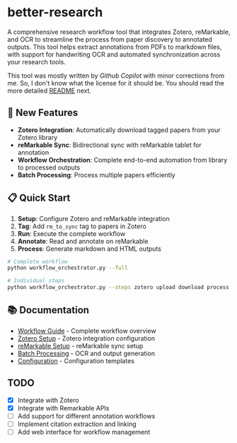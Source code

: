 # better-research

A comprehensive research workflow tool that integrates Zotero, reMarkable, and OCR to streamline the process from paper discovery to annotated outputs. This tool helps extract annotations from PDFs to markdown files, with support for handwriting OCR and automated synchronization across your research tools.

This tool was mostly written by *Github Copilot* with minor corrections from me. So, I don't know what the license for it should be. You should read the more detailed [README](./docs/README.md) next.

## 🚀 New Features

- **Zotero Integration**: Automatically download tagged papers from your Zotero library
- **reMarkable Sync**: Bidirectional sync with reMarkable tablet for annotation
- **Workflow Orchestration**: Complete end-to-end automation from library to processed outputs
- **Batch Processing**: Process multiple papers efficiently

## 📋 Quick Start

1. **Setup**: Configure Zotero and reMarkable integration
2. **Tag**: Add `rm_to_sync` tag to papers in Zotero
3. **Run**: Execute the complete workflow
4. **Annotate**: Read and annotate on reMarkable
5. **Process**: Generate markdown and HTML outputs

```bash
# Complete workflow
python workflow_orchestrator.py --full

# Individual steps
python workflow_orchestrator.py --steps zotero upload download process
```

## 📚 Documentation

- [Workflow Guide](./docs/WORKFLOW_GUIDE.md) - Complete workflow overview
- [Zotero Setup](./docs/ZOTERO_SETUP.md) - Zotero integration configuration
- [reMarkable Setup](./docs/REMARKABLE_SETUP.md) - reMarkable sync setup
- [Batch Processing](./docs/BATCH_PROCESSING.md) - OCR and output generation
- [Configuration](./docs/CONFIG_TEMPLATE.md) - Configuration templates

## TODO

- [x] Integrate with Zotero
- [x] Integrate with Remarkable APIs
- [ ] Add support for different annotation workflows
- [ ] Implement citation extraction and linking
- [ ] Add web interface for workflow management
